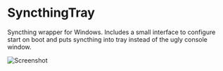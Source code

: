 SyncthingTray
=============

Syncthing wrapper for Windows. Includes a small interface to configure start on boot and puts syncthing into tray instead of the ugly console window.

![Screenshot](https://raw.githubusercontent.com/iss0/SyncthingTray/master/SyncthingTray/showsyncthingtray.png)
